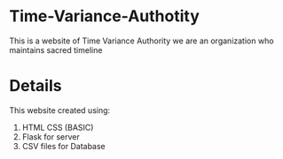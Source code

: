 # Time-Variance-Authotity
This is a website of Time Variance Authority we are an organization who maintains sacred timeline

# Details
This website created using:
1. HTML CSS (BASIC)
2. Flask for server
3. CSV files for Database
